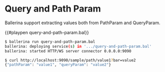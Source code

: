 # Query and Path Param

Ballerina support extracting values both from PathParam and QueryParam.

{{#playpen query-and-path-param.bal}}

```bash
$ ballerina run query-and-path-param.bal
ballerina: deploying service(s) in '.../query-and-path-param.bal'
ballerina: started HTTP/WS server connector 0.0.0.0:9090
```

```bash
$ curl http://localhost:9090/sample/path/value1?bar=value2
{"pathParam": "value1", "queryParam": "value2"}
```